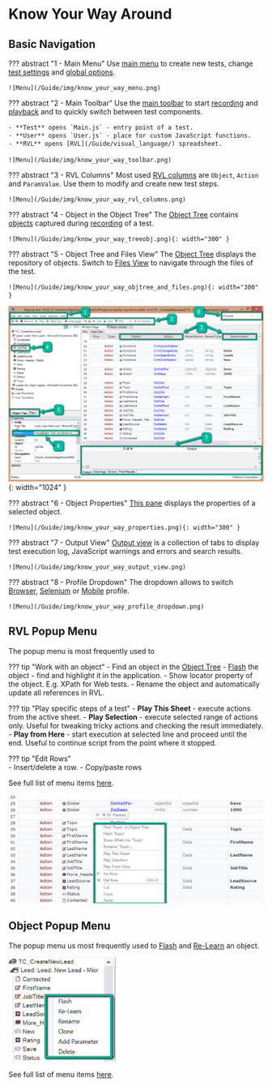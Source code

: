 # Know Your Way Around

## Basic Navigation

??? abstract "1 - Main Menu"
    Use [main menu](/Guide/menu_and_toolbars/) to create new tests, change [test settings](/Guide/settings_dialog/) and [global options](/Guide/options_dialog/).
    
    ![Menu](/Guide/img/know_your_way_menu.png)
    
??? abstract "2 - Main Toolbar"
    Use the [main toolbar](/Guide/menu_and_toolbars/#main-toolbar) to start [recording](/Guide/object_types/) and [playback](/Guide/playback/) and to quickly switch between test components.
    
    - **Test** opens `Main.js` - entry point of a test.
    - **User** opens `User.js` - place for custom JavaScript functions.
    - **RVL** opens [RVL](/Guide/visual_language/) spreadsheet.
    
    ![Menu](/Guide/img/know_your_way_toolbar.png)
    
??? abstract "3 - RVL Columns"
    Most used [RVL columns](/RVL/Columns/) are `Object`, `Action` and `ParamValue`. Use them to modify and create new test steps.
    
    ![Menu](/Guide/img/know_your_way_rvl_columns.png)   
    
??? abstract "4 - Object in the Object Tree"
    The [Object Tree](/Guide/object_tree/) contains [objects](/Libraries/libraries/) captured during [recording](/Guide/object_types/) of a test.
    
    ![Menu](/Guide/img/know_your_way_treeobj.png){: width="300" }
    
??? abstract "5 - Object Tree and Files View"
    The [Object Tree](/Guide/object_tree/) displays the repository of objects. Switch to [Files View](/Guide/test_files_dialog/) to navigate through the files of the test.
    
    ![Menu](/Guide/img/know_your_way_objtree_and_files.png){: width="300" }
    
![Rapise Screenshot](/Guide/img/know_your_way_basic_navigation.png){: width="1024" }
    
??? abstract "6 - Object Properties"
    [This pane](/Guide/properties/) displays the properties of a selected object.

    ![Menu](/Guide/img/know_your_way_properties.png){: width="300" }

??? abstract "7 - Output View"
    [Output view](/Guide/output_view/) is a collection of tabs to display test execution log, JavaScript warnings and errors and search results.
    
    ![Menu](/Guide/img/know_your_way_output_view.png)
    
??? abstract "8 - Profile Dropdown"
    The dropdown allows to switch [Browser](/Guide/browser_settings/), [Selenium](/Guide/selenium_settings_dialog/) or [Mobile](/Guide/mobile_settings_dialog/) profile.

    ![Menu](/Guide/img/know_your_way_profile_dropdown.png)
    
## RVL Popup Menu

The popup menu is most frequently used to

??? tip "Work with an object"
    - Find an object in the [Object Tree](/Guide/object_tree/)
    - [Flash](/Manuals/kb/#kb375-how-to-check-that-rapise-can-find-an-object-on-screen) the object - find and highlight it in the application.
    - Show locator property of the object. E.g. XPath for Web tests.
    - Rename the object and automatically update all references in RVL.

??? tip "Play specific steps of a test"
    - **Play This Sheet** - execute actions from the active sheet.
    - **Play Selection** - execute selected range of actions only. Useful for tweaking tricky actions and checking the result immediately.
    - **Play from Here** - start execution at selected line and proceed until the end. Useful to continue script from the point where it stopped.

??? tip "Edit Rows"    
    - Insert/delete a row.
    - Copy/paste rows
    
See full list of menu items [here](/Guide/rvl_editor/#context-menu).

<img alt="RVL Popup Menu" src="/Guide/img/know_your_way_rvl_popup_menu.png" width="763"/>

## Object Popup Menu

The popup menu us most frequently used to [Flash](/Manuals/kb/#kb375-how-to-check-that-rapise-can-find-an-object-on-screen) and [Re-Learn](/Manuals/kb/#kb428-how-to-relearn-an-object) an object.

<img alt="RVL Popup Menu" src="/Guide/img/know_your_way_object_popup_menu.png" width="212"/>

See full list of menu items [here](/Guide/object_tree/#context-menu-object).